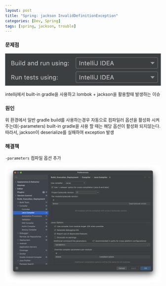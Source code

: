 ```yaml
---
layout: post
title: "Spring: jackson InvalidDefinitionException"
categories: [Dev, Spring]
tags: [spring, jackson, trouble]
---
```


### 문제점

![using built-in gradle](/assets/img/220118_1_1.png)

intellij에서 built-in gradle을 사용하고 lombok + jackson을 활용할때 발생하는 이슈

### 원인

위 환경에서 일반 gradle build를 사용하는경우 자동으로 컴파일러 옵션을 활성화 시켜주는데(-parameters) built-in gradle을 사용 할 때는 해당 옵션이 활성화 되지않는다. 따라서, jackson이 deserialize를 실패하여 exception 발생

### 해결책

`-parameters` 컴파일 옵션 추가

![compiler option](/assets/img/220118_1_2.png)
